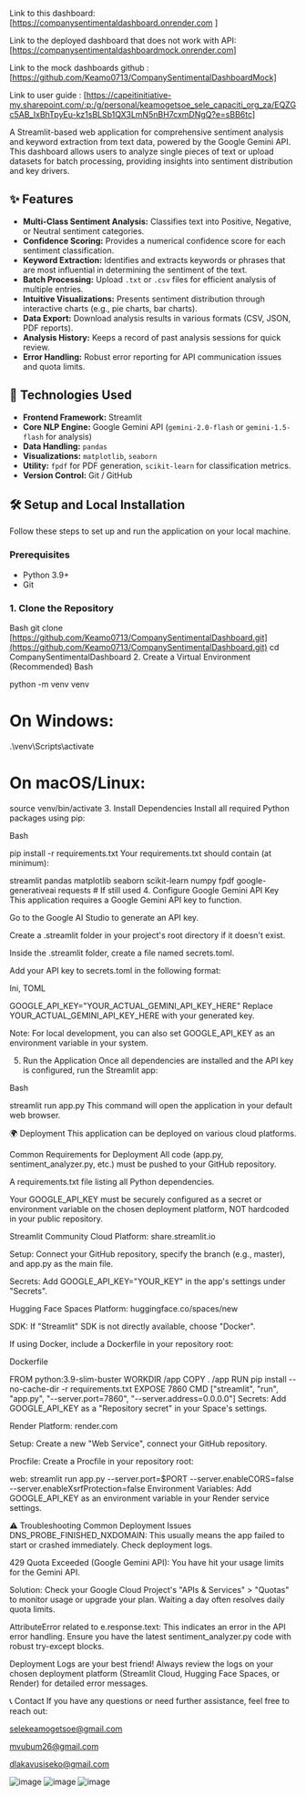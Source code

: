 Link to this dashboard: [https://companysentimentaldashboard.onrender.com ]

Link to the deployed dashboard that does not work with API: [https://companysentimentaldashboardmock.onrender.com] 

Link to the mock dashboards github : [https://github.com/Keamo0713/CompanySentimentalDashboardMock]

Link to user guide : [https://capeitinitiative-my.sharepoint.com/:p:/g/personal/keamogetsoe_sele_capaciti_org_za/EQZGc5AB_IxBhTpyEu-kz1sBLSb1QX3LmN5nBH7cxmDNgQ?e=sBB6tc] 

A Streamlit-based web application for comprehensive sentiment analysis and keyword extraction from text data, powered by the Google Gemini API. This dashboard allows users to analyze single pieces of text or upload datasets for batch processing, providing insights into sentiment distribution and key drivers.

## ✨ Features

* **Multi-Class Sentiment Analysis:** Classifies text into Positive, Negative, or Neutral sentiment categories.
* **Confidence Scoring:** Provides a numerical confidence score for each sentiment classification.
* **Keyword Extraction:** Identifies and extracts keywords or phrases that are most influential in determining the sentiment of the text.
* **Batch Processing:** Upload `.txt` or `.csv` files for efficient analysis of multiple entries.
* **Intuitive Visualizations:** Presents sentiment distribution through interactive charts (e.g., pie charts, bar charts).
* **Data Export:** Download analysis results in various formats (CSV, JSON, PDF reports).
* **Analysis History:** Keeps a record of past analysis sessions for quick review.
* **Error Handling:** Robust error reporting for API communication issues and quota limits.

## 🚀 Technologies Used

* **Frontend Framework:** Streamlit
* **Core NLP Engine:** Google Gemini API (`gemini-2.0-flash` or `gemini-1.5-flash` for analysis)
* **Data Handling:** `pandas`
* **Visualizations:** `matplotlib`, `seaborn`
* **Utility:** `fpdf` for PDF generation, `scikit-learn` for classification metrics.
* **Version Control:** Git / GitHub

## 🛠️ Setup and Local Installation

Follow these steps to set up and run the application on your local machine.

### Prerequisites

* Python 3.9+
* Git

### 1. Clone the Repository

Bash
git clone [https://github.com/Keamo0713/CompanySentimentalDashboard.git](https://github.com/Keamo0713/CompanySentimentalDashboard.git)
cd CompanySentimentalDashboard
2. Create a Virtual Environment (Recommended)
Bash

python -m venv venv
# On Windows:
.\venv\Scripts\activate
# On macOS/Linux:
source venv/bin/activate
3. Install Dependencies
Install all required Python packages using pip:

Bash

pip install -r requirements.txt
Your requirements.txt should contain (at minimum):

streamlit
pandas
matplotlib
seaborn
scikit-learn
numpy
fpdf
google-generativeai
requests # If still used
4. Configure Google Gemini API Key
This application requires a Google Gemini API key to function.

Go to the Google AI Studio to generate an API key.

Create a .streamlit folder in your project's root directory if it doesn't exist.

Inside the .streamlit folder, create a file named secrets.toml.

Add your API key to secrets.toml in the following format:

Ini, TOML

GOOGLE_API_KEY="YOUR_ACTUAL_GEMINI_API_KEY_HERE"
Replace YOUR_ACTUAL_GEMINI_API_KEY_HERE with your generated key.

Note: For local development, you can also set GOOGLE_API_KEY as an environment variable in your system.

5. Run the Application
Once all dependencies are installed and the API key is configured, run the Streamlit app:

Bash

streamlit run app.py
This command will open the application in your default web browser.

🌍 Deployment
This application can be deployed on various cloud platforms.

Common Requirements for Deployment
All code (app.py, sentiment_analyzer.py, etc.) must be pushed to your GitHub repository.

A requirements.txt file listing all Python dependencies.

Your GOOGLE_API_KEY must be securely configured as a secret or environment variable on the chosen deployment platform, NOT hardcoded in your public repository.

Streamlit Community Cloud
Platform: share.streamlit.io

Setup: Connect your GitHub repository, specify the branch (e.g., master), and app.py as the main file.

Secrets: Add GOOGLE_API_KEY="YOUR_KEY" in the app's settings under "Secrets".

Hugging Face Spaces
Platform: huggingface.co/spaces/new

SDK: If "Streamlit" SDK is not directly available, choose "Docker".

If using Docker, include a Dockerfile in your repository root:

Dockerfile

FROM python:3.9-slim-buster
WORKDIR /app
COPY . /app
RUN pip install --no-cache-dir -r requirements.txt
EXPOSE 7860
CMD ["streamlit", "run", "app.py", "--server.port=7860", "--server.address=0.0.0.0"]
Secrets: Add GOOGLE_API_KEY as a "Repository secret" in your Space's settings.

Render
Platform: render.com

Setup: Create a new "Web Service", connect your GitHub repository.

Procfile: Create a Procfile in your repository root:

web: streamlit run app.py --server.port=$PORT --server.enableCORS=false --server.enableXsrfProtection=false
Environment Variables: Add GOOGLE_API_KEY as an environment variable in your Render service settings.

⚠️ Troubleshooting Common Deployment Issues
DNS_PROBE_FINISHED_NXDOMAIN: This usually means the app failed to start or crashed immediately. Check deployment logs.

429 Quota Exceeded (Google Gemini API): You have hit your usage limits for the Gemini API.

Solution: Check your Google Cloud Project's "APIs & Services" > "Quotas" to monitor usage or upgrade your plan. Waiting a day often resolves daily quota limits.

AttributeError related to e.response.text: This indicates an error in the API error handling. Ensure you have the latest sentiment_analyzer.py code with robust try-except blocks.

Deployment Logs are your best friend! Always review the logs on your chosen deployment platform (Streamlit Cloud, Hugging Face Spaces, or Render) for detailed error messages.

📞 Contact
If you have any questions or need further assistance, feel free to reach out:

selekeamogetsoe@gmail.com

mvubum26@gmail.com

dlakavusiseko@gmail.com

![image](https://github.com/user-attachments/assets/fb4aad58-4370-42fd-bf15-7670089a2ff3)
![image](https://github.com/user-attachments/assets/83462bba-55b8-4103-9306-91dd1978b011)
![image](https://github.com/user-attachments/assets/5ab62903-b681-4fd4-8630-24ff111453fc)



